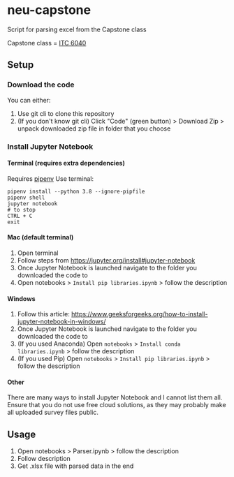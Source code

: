 # neu-capstone
Script for parsing excel from the Capstone class

Capstone class = [ITC 6040](https://catalog.northeastern.edu/graduate/professional-studies/masters-degree-programs/informatics-mps/#programsrequirementtext) 

## Setup
### Download the code
You can either:
1. Use git cli to clone this repository
2. (If you don't know git cli) Click "Code" (green button) > Download Zip > unpack downloaded zip file in folder that you choose

### Install Jupyter Notebook
#### Terminal (requires extra dependencies)
Requires [pipenv](https://pipenv.pypa.io/en/latest/)
Use terminal:
```shell
pipenv install --python 3.8 --ignore-pipfile
pipenv shell
jupyter notebook
# to stop
CTRL + C
exit
```

#### Mac (default terminal)
1. Open terminal
2. Follow steps from https://jupyter.org/install#jupyter-notebook
3. Once Jupyter Notebook is launched navigate to the folder you downloaded the code to
4. Open notebooks > `Install pip libraries.ipynb` > follow the description

#### Windows
1. Follow this article: https://www.geeksforgeeks.org/how-to-install-jupyter-notebook-in-windows/
2. Once Jupyter Notebook is launched navigate to the folder you downloaded the code to
3. (If you used Anaconda) Open `notebooks` > `Install conda libraries.ipynb` > follow the description
4. (If you used Pip) Open `notebooks` > `Install pip libraries.ipynb` > follow the description

#### Other
There are many ways to install Jupyter Notebook and I cannot list them all.
Ensure that you do not use free cloud solutions, as they may probably 
make all uploaded survey files public.

## Usage
1. Open notebooks > Parser.ipynb > follow the description
2. Follow description
3. Get .xlsx file with parsed data in the end
